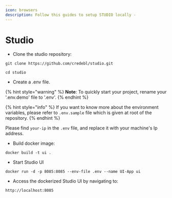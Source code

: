 ```yaml
---
icon: browsers
description: Follow this guides to setup STUDIO locally -
---
```


# Studio

* Clone the studio repository:

```
git clone https://github.com/credebl/studio.git
```

```
cd studio
```

* Create a .env file.

{% hint style="warning" %}
**Note**: To quickly start your project, rename your '.env.demo' file to '.env'.&#x20;
{% endhint %}

{% hint style="info" %}
If you want to know more about the environment variables, please refer to `.env.sample` file which is given at root of the repository.
{% endhint %}

Please find `your-ip` in the `.env` file, and replace it with your machine's Ip address.

* Build docker image:

```
docker build -t ui .
```

* Start Studio UI

```
docker run -d -p 8085:8085 --env-file .env --name UI-App ui
```

* Access the dockerized Studio UI by navigating to:

```
http://localhost:8085
```

